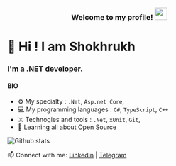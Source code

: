 
<h3 align="center">
  Welcome to my profile!
    <img src="https://media.giphy.com/media/hvRJCLFzcasrR4ia7z/giphy.gif" width="28">
</h3>

# 👋 Hi ! I am Shokhrukh 

### I'm a .NET developer.

#### BIO


- ⚙️ My specialty : `.Net`, `Asp.net Core`, 
- 💻 My programming languages : `C#`, `TypeScript`, `C++`
- ⚔️ Technogies and tools : `.Net`, `xUnit`, `Git`,
- 🌱 Learning all about Open Source


 ![Github stats](https://github-readme-stats.vercel.app/api?username=ShohruhUzDev&show_icons=true&theme=dark)

📫 Connect with me: [Linkedin](https://www.linkedin.com/in/shohruhuzdev/) | [Telegram](https://t.me/ShohruhUzDev)
